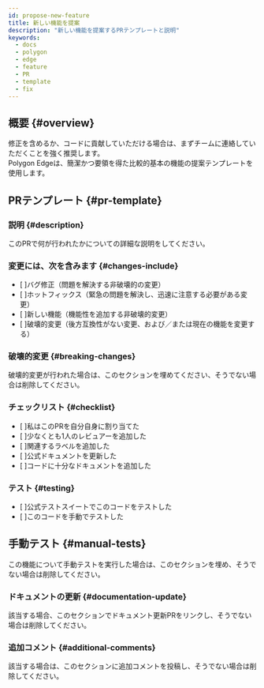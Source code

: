 ```yaml
---
id: propose-new-feature
title: 新しい機能を提案
description: "新しい機能を提案するPRテンプレートと説明"
keywords:
  - docs
  - polygon
  - edge
  - feature
  - PR
  - template
  - fix
---
```


## 概要 {#overview}

修正を含めるか、コードに貢献していただける場合は、まずチームに連絡していただくことを強く推奨します。<br/>
Polygon Edgeは、簡潔かつ要領を得た比較的基本の機能の提案テンプレートを使用します。

## PRテンプレート {#pr-template}

### 説明 {#description}

このPRで何が行われたかについての詳細な説明をしてください。

### 変更には、次を含みます {#changes-include}

- [ ]バグ修正（問題を解決する非破壊的の変更）
- [ ]ホットフィックス（緊急の問題を解決し、迅速に注意する必要がある変更）
- [ ]新しい機能（機能性を追加する非破壊的変更）
- [ ]破壊的変更（後方互換性がない変更、および／または現在の機能を変更する）

### 破壊的変更 {#breaking-changes}

破壊的変更が行われた場合は、このセクションを埋めてください、そうでない場合は削除してください。

### チェックリスト {#checklist}

- [ ]私はこのPRを自分自身に割り当てた
- [ ]少なくとも1人のレビュアーを追加した
- [ ]関連するラベルを追加した
- [ ]公式ドキュメントを更新した
- [ ]コードに十分なドキュメントを追加した

### テスト {#testing}

- [ ]公式テストスイートでこのコードをテストした
- [ ]このコードを手動でテストした

## 手動テスト {#manual-tests}

この機能について手動テストを実行した場合は、このセクションを埋め、そうでない場合は削除してください。

### ドキュメントの更新 {#documentation-update}

該当する場合、このセクションでドキュメント更新PRをリンクし、そうでない場合は削除してください。

### 追加コメント {#additional-comments}

該当する場合は、このセクションに追加コメントを投稿し、そうでない場合は削除してください。